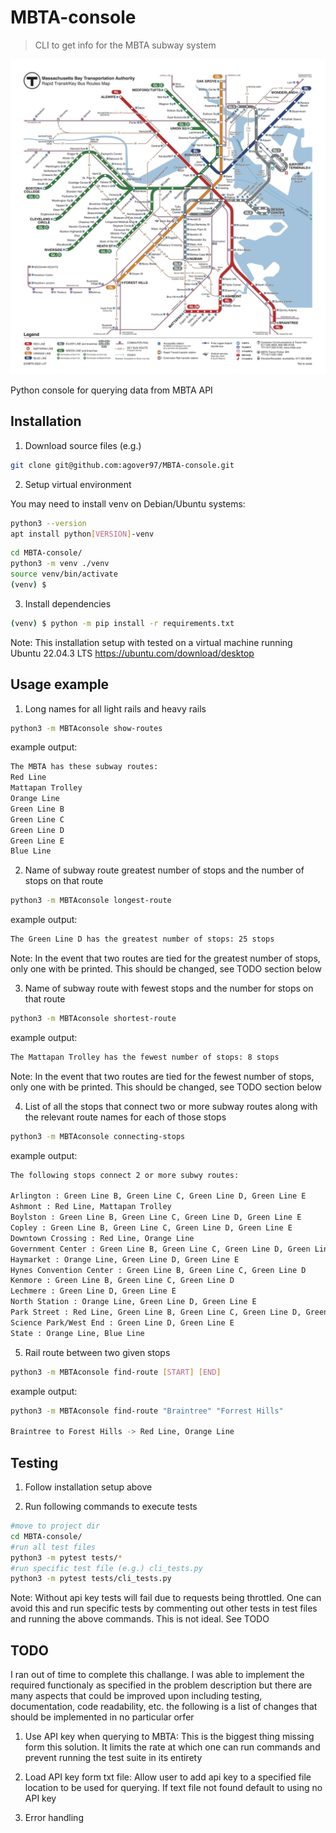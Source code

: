 # MBTA-console
>CLI to get info for the MBTA subway system

![](mbta_map.jpeg)

Python console for querying data from MBTA API


## Installation

1. Download source files (e.g.)

```sh
git clone git@github.com:agover97/MBTA-console.git
```

2. Setup virtual environment 

You may need to install venv on Debian/Ubuntu systems:
```sh
python3 --version
apt install python[VERSION]-venv
```


```sh
cd MBTA-console/
python3 -m venv ./venv
source venv/bin/activate
(venv) $
```

3. Install dependencies

```sh
(venv) $ python -m pip install -r requirements.txt
```

Note: This installation setup with tested on a virtual machine running Ubuntu 22.04.3 LTS
https://ubuntu.com/download/desktop


## Usage example

1) Long names for all light rails and heavy rails

```sh
python3 -m MBTAconsole show-routes
```

example output:

```sh
The MBTA has these subway routes:
Red Line
Mattapan Trolley
Orange Line
Green Line B
Green Line C
Green Line D
Green Line E
Blue Line
```

2) Name of subway route greatest number of stops and the number of stops on that route

```sh
python3 -m MBTAconsole longest-route
```
example output:

```sh
The Green Line D has the greatest number of stops: 25 stops
```
Note: In the event that two routes are tied for the greatest number of stops, only one with be printed. This should be changed, see TODO section below

3) Name of subway route with fewest stops and the number for stops on that route

```sh
python3 -m MBTAconsole shortest-route
```

example output:

```sh
The Mattapan Trolley has the fewest number of stops: 8 stops
```
Note: In the event that two routes are tied for the fewest number of stops, only one with be printed. This should be changed, see TODO section below

4) List of all the stops that connect two or more subway routes along with the relevant route names for
each of those stops

```sh
python3 -m MBTAconsole connecting-stops
```
example output:

```sh
The following stops connect 2 or more subwy routes:

Arlington : Green Line B, Green Line C, Green Line D, Green Line E
Ashmont : Red Line, Mattapan Trolley
Boylston : Green Line B, Green Line C, Green Line D, Green Line E
Copley : Green Line B, Green Line C, Green Line D, Green Line E
Downtown Crossing : Red Line, Orange Line
Government Center : Green Line B, Green Line C, Green Line D, Green Line E, Blue Line
Haymarket : Orange Line, Green Line D, Green Line E
Hynes Convention Center : Green Line B, Green Line C, Green Line D
Kenmore : Green Line B, Green Line C, Green Line D
Lechmere : Green Line D, Green Line E
North Station : Orange Line, Green Line D, Green Line E
Park Street : Red Line, Green Line B, Green Line C, Green Line D, Green Line E
Science Park/West End : Green Line D, Green Line E
State : Orange Line, Blue Line
```

5) Rail route between two given stops

```sh
python3 -m MBTAconsole find-route [START] [END]
```

example output:

```sh
python3 -m MBTAconsole find-route "Braintree" "Forrest Hills"

Braintree to Forest Hills -> Red Line, Orange Line

```



## Testing

1. Follow installation setup above

2. Run following commands to execute tests

```sh
#move to project dir
cd MBTA-console/
#run all test files
python3 -m pytest tests/*  
#run specific test file (e.g.) cli_tests.py
python3 -m pytest tests/cli_tests.py
```

Note: Without api key tests will fail due to requests being throttled. One can avoid this and run specific tests by commenting out other tests in test files and running the above commands. This is not ideal. See TODO

## TODO

I ran out of time to complete this challange. I was able to implement the required functionaly as specified in the problem description but there are many aspects that could be improved upon including testing, documentation, code readability, etc. the following is a list of changes that should be implemented in no particular orfer

1. Use API key when querying to MBTA: This is the biggest thing missing form this solution. It limits the rate at which one can run commands and prevent running the test suite in its entirety

2. Load API key form txt file: Allow user to add api key to a specified file location to be used for querying. If text file not found default to using no API key

3. Error handling
